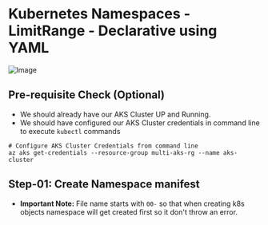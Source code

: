 # Kubernetes Namespaces - LimitRange - Declarative using YAML

![Image](https://stacksimplify.com/course-images/azure-kubernetes-service-namespaces-limit-range.png "Azure Kubernetes Service - Masterclass")

## Pre-requisite Check (Optional)
- We should already have our AKS Cluster UP and Running.
- We should have configured our AKS Cluster credentials in command line to execute `kubectl` commands
```
# Configure AKS Cluster Credentials from command line
az aks get-credentials --resource-group multi-aks-rg --name aks-cluster
```
## Step-01: Create Namespace manifest
- **Important Note:** File name starts with `00-`  so that when creating k8s objects namespace will get created first so it don't throw an error.